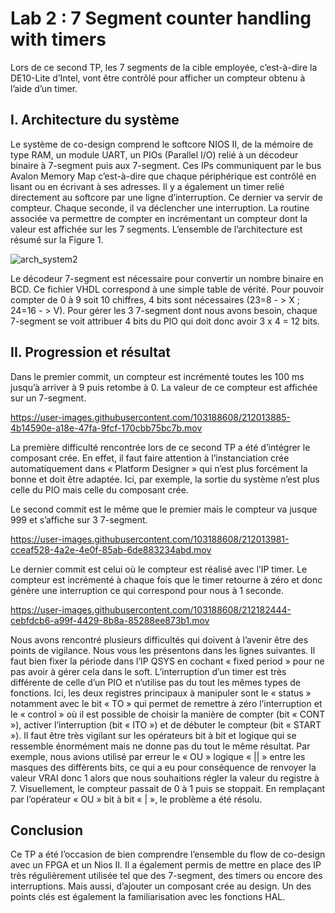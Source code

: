 <h1>Lab 2 : 7 Segment counter handling with timers</h1> 


Lors de ce second TP, les 7 segments de la cible employée, c’est-à-dire la DE10-Lite d’Intel, vont être contrôlé pour afficher un compteur obtenu à l’aide d’un timer.


<h2>I.	Architecture du système</h2>

Le système de co-design comprend le softcore NIOS II, de la mémoire de type RAM, un module UART, un PIOs (Parallel I/O) relié à un décodeur binaire à 7-segment puis aux 7-segment. Ces IPs communiquent par le bus Avalon Memory Map c’est-à-dire que chaque périphérique est contrôlé en lisant ou en écrivant à ses adresses. Il y a également un timer relié directement au softcore par une ligne d’interruption. Ce dernier va servir de compteur. Chaque seconde, il va déclencher une interruption. La routine associée va permettre de compter en incrémentant un compteur dont la valeur est affichée sur les 7 segments. L’ensemble de l’architecture est résumé sur la Figure 1. 

![arch_system2](https://user-images.githubusercontent.com/103188608/212013759-371d0173-adbe-4b65-8ab1-e81e0c5300eb.png)

Le décodeur 7-segment est nécessaire pour convertir un nombre binaire en BCD. Ce fichier VHDL correspond à une simple table de vérité. Pour pouvoir compter de 0 à 9 soit 10 chiffres, 4 bits sont nécessaires (23=8 - > X ; 24=16 - > V). Pour gérer les 3 7-segment dont nous avons besoin, chaque 7-segment se voit attribuer 4 bits du PIO qui doit donc avoir 3 x 4 = 12 bits.


<h2>II.	Progression et résultat</h2>

Dans le premier commit, un compteur est incrémenté toutes les 100 ms jusqu’à arriver à 9 puis retombe à 0. La valeur de ce compteur est affichée sur un 7-segment. 

https://user-images.githubusercontent.com/103188608/212013885-4b14590e-a18e-47fa-9fcf-170cbb75bc7b.mov

La première difficulté rencontrée lors de ce second TP a été d’intégrer le composant crée. En effet, il faut faire attention à l’instanciation crée automatiquement dans « Platform Designer » qui n’est plus forcément la bonne et doit être adaptée. Ici, par exemple, la sortie du système n’est plus celle du PIO mais celle du composant crée.


Le second commit est le même que le premier mais le compteur va jusque 999 et s’affiche sur 3 7-segment. 

https://user-images.githubusercontent.com/103188608/212013981-cceaf528-4a2e-4e0f-85ab-6de883234abd.mov

Le dernier commit est celui où le compteur est réalisé avec l’IP timer. Le compteur est incrémenté à chaque fois que le timer retourne à zéro et donc génère une interruption ce qui correspond pour nous à 1 seconde. 

https://user-images.githubusercontent.com/103188608/212182444-cebfdcb6-a99f-4429-8b8a-85288ee873b1.mov

Nous avons rencontré plusieurs difficultés qui doivent à l’avenir être des points de vigilance. Nous vous les présentons dans les lignes suivantes. Il faut bien fixer la période dans l’IP QSYS en cochant « fixed period » pour ne pas avoir à gérer cela dans le soft. L’interruption d’un timer est très différente de celle d’un PIO et n’utilise pas du tout les mêmes types de fonctions. Ici, les deux registres principaux à manipuler sont le « status » notamment avec le bit « TO » qui permet de remettre à zéro l’interruption et le « control » où il est possible de choisir la manière de compter (bit « CONT »), activer l’interruption (bit « ITO ») et de débuter le compteur (bit « START »). Il faut être très vigilant sur les opérateurs bit à bit et logique qui se ressemble énormément mais ne donne pas du tout le même résultat. Par exemple, nous avions utilisé par erreur le « OU » logique « || » entre les masques des différents bits, ce qui a eu pour conséquence de renvoyer la valeur VRAI donc 1 alors que nous souhaitions régler la valeur du registre à 7. Visuellement, le compteur passait de 0 à 1 puis se stoppait. En remplaçant par l’opérateur « OU » bit à bit « | », le problème a été résolu.


<h2>Conclusion</h2>

Ce TP a été l’occasion de bien comprendre l’ensemble du flow de co-design avec un FPGA et un Nios II. Il a également permis de mettre en place des IP très régulièrement utilisée tel que des 7-segment, des timers ou encore des interruptions. Mais aussi, d’ajouter un composant crée au design. Un des points clés est également la familiarisation avec les fonctions HAL.

